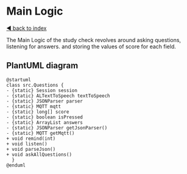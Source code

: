 # Main Logic

[◄ back to index](../index.md)

The Main Logic of the study check revolves around asking questions, listening for answers.
and storing the values of score for each field.

## PlantUML diagram

```puml
@startuml
class src.Questions {
- {static} Session session
- {static} ALTextToSpeech textToSpeech
- {static} JSONParser parser
- {static} MQTT mqtt
- {static} long[] score
- {static} boolean isPressed
- {static} ArrayList answers
- {static} JSONParser getJsonParser()
- {static} MQTT getMqtt()
+ void remind(int)
+ void listen()
+ void parseJson()
+ void askAllQuestions()
  }
@enduml
```
